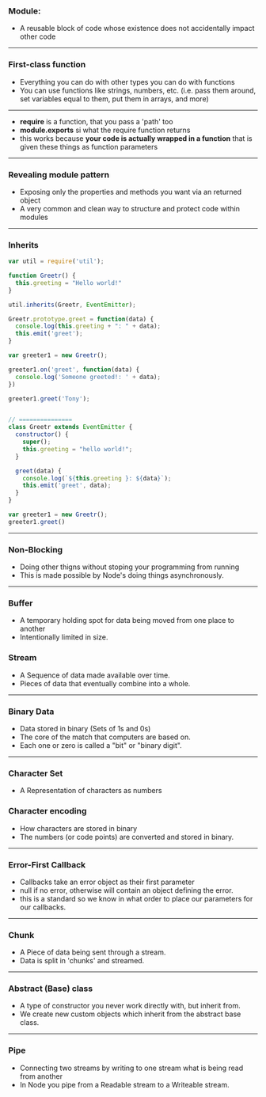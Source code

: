 ### Module:

- A reusable block of code whose existence does not accidentally impact other code

-------

### First-class function
- Everything you can do with other types you can do with functions
- You can use functions like strings, numbers, etc. (i.e. pass them around, set variables equal to them, put them in arrays, and more)


-----
- **require** is a function, that you pass a 'path' too
- **module.exports** si what the require function returns
- this works because **your code is actually wrapped in a function** that is given these things as function parameters
-----

### Revealing module pattern
- Exposing only the properties and methods you want via an returned object
- A very common and clean way to structure and protect code within modules

------

### Inherits

```js
var util = require('util');

function Greetr() {
  this.greeting = "Hello world!"
}

util.inherits(Greetr, EventEmitter);

Greetr.prototype.greet = function(data) {
  console.log(this.greeting + ": " + data);
  this.emit('greet');
}

var greeter1 = new Greetr();

greeter1.on('greet', function(data) {
  console.log('Someone greeted!: ' + data);
})

greeter1.greet('Tony');


// ===============
class Greetr extends EventEmitter {
  constructor() {
    super();
    this.greeting = "hello world!";
  }

  greet(data) {
    console.log(`${this.greeting }: ${data}`);
    this.emit('greet', data);
  }
}

var greeter1 = new Greetr();
greeter1.greet()

```


-----

### Non-Blocking
- Doing other thigns without stoping your programming from running
- This is made possible by Node's doing things asynchronously.


--------
### Buffer
- A temporary holding spot for data being moved from one place to another
- Intentionally limited in size.

### Stream
- A Sequence of data made available over time.
- Pieces of data that eventually combine into a whole.


----
### Binary Data
- Data stored in binary (Sets of 1s and 0s)
- The core of the match that computers are based on.
- Each one or zero is called a "bit" or "binary digit".

----
### Character Set
- A Representation of characters as numbers

### Character encoding
- How characters are stored in binary
- The numbers (or code points) are converted and stored in binary.
------

### Error-First Callback
- Callbacks take an error object as their first parameter
- null if no error, otherwise will contain an object defining the error.
- this is a standard so we know in what order to place our parameters for our callbacks.


-----

### Chunk
- A Piece of data being sent through a stream.
- Data is split in 'chunks' and streamed.

-----

### Abstract (Base) class
- A type of constructor you never work directly with, but inherit from.
- We create new custom objects which inherit from the abstract base class.

------

### Pipe
- Connecting two streams by writing to one stream what is being read from another
- In Node you pipe from a Readable stream to a Writeable stream.
